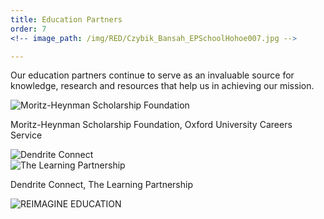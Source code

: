 ```yaml
---
title: Education Partners
order: 7
<!-- image_path: /img/RED/Czybik_Bansah_EPSchoolHohoe007.jpg -->

---
```



Our education partners continue to serve as an invaluable source for knowledge, research and resources that help us in achieving our mission.


<div class="img_holder py-4">
	<img src="{{site.baseurl}}/img/partners/oxford-internship.jpg" alt="Moritz-Heynman Scholarship Foundation" class="img-fluid">
	<p>Moritz-Heynman Scholarship Foundation, Oxford University Careers Service</p>

</div>

<div class="img_holder py-4">
	<div class="row">
		<div class="col-md-6 col-sm-6 col-xs-6">
		<img src="{{site.baseurl}}/img/Dendrite_Connect_Logo.png" alt="Dendrite Connect" class="img-fluid">
		</div>
		<div class="col-md-6 col-sm-6 col-xs-6">
		<img src="{{site.baseurl}}/img/TLP_Logo.png" alt="The Learning Partnership" class="img-fluid">
		</div>
	</div>
	<p>Dendrite Connect, The Learning Partnership</p>
</div>

<div class="img_holder py-4">
	<img src="{{site.baseurl}}/img/partners/LOGO-HIGHRES.png" alt="REIMAGINE EDUCATION" class="img-fluid">
</div>

